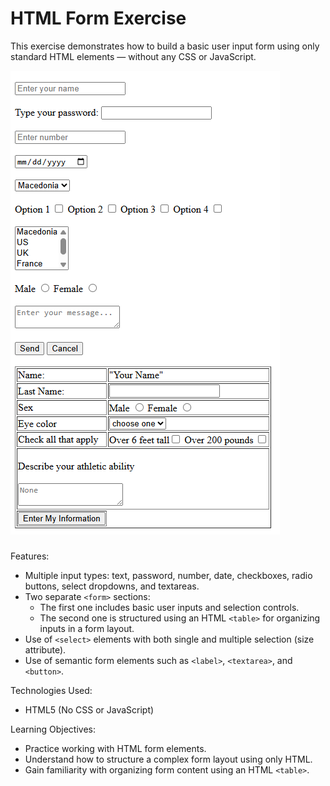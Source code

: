 # HTML Form Exercise

This exercise demonstrates how to build a basic user input form using only standard HTML elements — without any CSS or JavaScript.

![alt text](image.png)

###
Features:
 - Multiple input types: text, password, number, date, checkboxes, radio buttons, select dropdowns, and textareas.
 - Two separate ```<form>``` sections:
   - The first one includes basic user inputs and selection controls.
   - The second one is structured using an HTML ```<table>``` for organizing inputs in a form layout.
 - Use of ```<select>``` elements with both single and multiple selection (size attribute).
 - Use of semantic form elements such as ```<label>```, ```<textarea>```, and ```<button>```.

Technologies Used:
 - HTML5 (No CSS or JavaScript)

Learning Objectives:
 - Practice working with HTML form elements.
 - Understand how to structure a complex form layout using only HTML.
 - Gain familiarity with organizing form content using an HTML ```<table>```.
